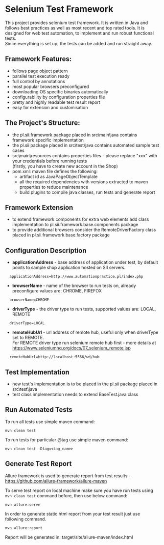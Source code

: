 # Selenium Test Framework  
This project provides selenium test framework. It is written in Java and follows best practices as well as most recent 
and top rated tools. It is designed for web test automation, to implement and run robust functional tests.  
Since everything is set up, the tests can be added and run straight away.
 
## Framework Features:
* follows page object pattern
* parallel test execution ready
* full control by annotations
* most popular browsers preconfigured
* downloading OS specific binaries automatically
* configurability by configuration properties file
* pretty and highly readable test result report
* easy for extension and customisation
 
## The Project's Structure:
* the pl.sii.framework package placed in src\main\java contains framework specific implementation
* the pl.sii package placed in src\test\java contains automated sample test cases 
* src\main\resources contains properties files - please replace "xxx" with your credentials before running tests  
(firstly, you have to create new account in the Shop)
* pom.xml: maven file defines the following:
  * artifact id as JavaPageObjectTemplate
  * all the required dependencies with versions extracted to maven properties to reduce maintenance
  * build plugins to compile java classes, run tests and generate report

## Framework Extension
* to extend framework components for extra web elements add class implementation to pl.sii.framework.base.components package
* to provide additional browsers consider the RemoteDriverFactory class placed in pl.sii.framework.base.factory package

## Configuration Description
* **applicationAddress** - base address of application under test, by default points to sample shop application hosted on SII servers.
 ```  
   applicationAddress=http://www.automationpractice.pl/index.php
```  
  
* **browserName** - name of the browser to run tests on, already preconfigure values are: CHROME, FIREFOX  
```  
  browserName=CHROME  
```  
  
* **driverType** - the driver type to run tests, supported values are: LOCAL, REMOTE
```  
  driverType=LOCAL  
```  
  
* **remoteHubUrl** - url address of remote hub, useful only when driverType set to REMOTE.  
For REMOTE driver type run selenium remote hub first - more details at https://www.seleniumhq.org/docs/07_selenium_remote.jsp  
```  
  remoteHubUrl=http://localhost:5566/wd/hub  
```  

## Test Implementation
* new test's implementation is to be placed in the pl.sii package placed in src\test\java
* test class implementation needs to extend BaseTest.java class

## Run Automated Tests
To run all tests use simple maven command:  
```  
mvn clean test  
```  

To run tests for particular @tag use simple maven command:  
```  
mvn clean test -Dtag=<tag_name>
``` 
  
## Generate Test Report  
Allure framework is used to generate report from test results - https://github.com/allure-framework/allure-maven  

To serve test report on local machine make sure you have run tests using `mvn clean test` command before, then use below command:  
```  
mvn allure:serve  
```  

In order to generate static html report from your test result just use following command.  
```  
mvn allure:report  
```
Report will be generated in: target/site/allure-maven/index.html